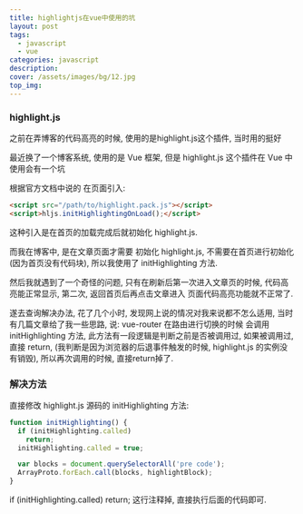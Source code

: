 ```yaml
---
title: highlightjs在vue中使用的坑
layout: post
tags: 
  - javascript
  - vue
categories: javascript
description: 
cover: /assets/images/bg/12.jpg
top_img: 
---
```


### highlight.js

之前在弄博客的代码高亮的时候, 使用的是highlight.js这个插件, 当时用的挺好

最近换了一个博客系统, 使用的是 Vue 框架, 但是 highlight.js 这个插件在 Vue 中使用会有一个坑

根据官方文档中说的 在页面引入:

```html
<script src="/path/to/highlight.pack.js"></script>
<script>hljs.initHighlightingOnLoad();</script>
```

这种引入是在首页的加载完成后就初始化 highlight.js.

而我在博客中, 是在文章页面才需要 初始化 highlight.js, 不需要在首页进行初始化(因为首页没有代码块), 所以我使用了 initHighlighting 方法.

然后我就遇到了一个奇怪的问题, 只有在刷新后第一次进入文章页的时候, 代码高亮能正常显示, 第二次, 返回首页后再点击文章进入 页面代码高亮功能就不正常了.

遂去查询解决办法, 花了几个小时, 发现网上说的情况对我来说都不怎么适用, 当时有几篇文章给了我一些思路, 说: vue-router 在路由进行切换的时候 会调用 initHighlighting 方法, 此方法有一段逻辑是判断之前是否被调用过, 如果被调用过, 直接 return, (我判断是因为浏览器的后退事件触发的时候, highlight.js 的实例没有销毁), 所以再次调用的时候, 直接return掉了.

### 解决方法

直接修改 highlight.js 源码的 initHighlighting 方法:

```js
function initHighlighting() {
  if (initHighlighting.called)
    return;
  initHighlighting.called = true;

  var blocks = document.querySelectorAll('pre code');
  ArrayProto.forEach.call(blocks, highlightBlock);
}
```

if (initHighlighting.called) return; 这行注释掉, 直接执行后面的代码即可.